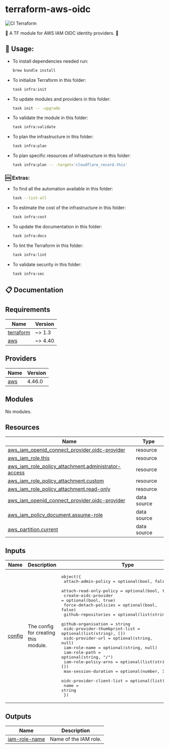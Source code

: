 # terraform-aws-oidc

![CI Terraform](https://github.com/benniemosher-dev/terraform-aws-oidc/actions/workflows/ci-terraform.yml/badge.svg)

🪪 A TF module for AWS IAM OIDC identity providers. 🪪

## 📜 Usage:

- To install dependencies needed run:
  ```bash
  brew bundle install
  ```
- To initialize Terraform in this folder:
  ```bash
  task infra:init
  ```
- To update modules and providers in this folder:
  ```bash
  task init -- -upgrade
  ```
- To validate the module in this folder:
  ```bash
  task infra:validate
  ```
- To plan the infrastructure in this folder:
  ```bash
  task infra:plan
  ```
- To plan specific resources of infrastructure in this folder:
  ```bash
  task infra:plan -- -target='cloudflare_record.this'
  ```

### 🆒 Extras:

- To find all the automation available in this folder:
  ```bash
  task --list-all
  ```
- To estimate the cost of the infrastructure in this folder:
  ```bash
  task infra:cost
  ```
- To update the documentation in this folder:
  ```bash
  task infra:docs
  ```
- To lint the Terraform in this folder:
  ```bash
  task infra:lint
  ```
- To validate security in this folder:
  ```bash
  task infra:sec
  ```

## 📋 Documentation

<!-- BEGIN_TF_DOCS -->
## Requirements

| Name | Version |
|------|---------|
| <a name="requirement_terraform"></a> [terraform](#requirement\_terraform) | ~> 1.3 |
| <a name="requirement_aws"></a> [aws](#requirement\_aws) | ~> 4.40 |

## Providers

| Name | Version |
|------|---------|
| <a name="provider_aws"></a> [aws](#provider\_aws) | 4.46.0 |

## Modules

No modules.

## Resources

| Name | Type |
|------|------|
| [aws_iam_openid_connect_provider.oidc-provider](https://registry.terraform.io/providers/hashicorp/aws/latest/docs/resources/iam_openid_connect_provider) | resource |
| [aws_iam_role.this](https://registry.terraform.io/providers/hashicorp/aws/latest/docs/resources/iam_role) | resource |
| [aws_iam_role_policy_attachment.administrator-access](https://registry.terraform.io/providers/hashicorp/aws/latest/docs/resources/iam_role_policy_attachment) | resource |
| [aws_iam_role_policy_attachment.custom](https://registry.terraform.io/providers/hashicorp/aws/latest/docs/resources/iam_role_policy_attachment) | resource |
| [aws_iam_role_policy_attachment.read-only](https://registry.terraform.io/providers/hashicorp/aws/latest/docs/resources/iam_role_policy_attachment) | resource |
| [aws_iam_openid_connect_provider.oidc-provider](https://registry.terraform.io/providers/hashicorp/aws/latest/docs/data-sources/iam_openid_connect_provider) | data source |
| [aws_iam_policy_document.assume-role](https://registry.terraform.io/providers/hashicorp/aws/latest/docs/data-sources/iam_policy_document) | data source |
| [aws_partition.current](https://registry.terraform.io/providers/hashicorp/aws/latest/docs/data-sources/partition) | data source |

## Inputs

| Name | Description | Type | Default | Required |
|------|-------------|------|---------|:--------:|
| <a name="input_config"></a> [config](#input\_config) | The config for creating this module. | <pre>object({<br>    attach-admin-policy           = optional(bool, false)<br>    attach-read-only-policy       = optional(bool, true)<br>    create-oidc-provider          = optional(bool, true)<br>    force-detach-policies         = optional(bool, false)<br>    github-repositories           = optional(list(string), [])<br>    github-organisation           = string<br>    oidc-provider-thumbprint-list = optional(list(string), [])<br>    oidc-provider-url             = optional(string, null)<br>    iam-role-name                 = optional(string, null)<br>    iam-role-path                 = optional(string, "/")<br>    iam-role-policy-arns          = optional(list(string), [])<br>    max-session-duration          = optional(number, 3600)<br>    oidc-provider-client-list     = optional(list(string), [])<br>    name                          = string<br>  })</pre> | n/a | yes |

## Outputs

| Name | Description |
|------|-------------|
| <a name="output_iam-role-name"></a> [iam-role-name](#output\_iam-role-name) | Name of the IAM role. |
<!-- END_TF_DOCS -->
